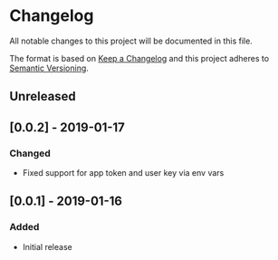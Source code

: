 # Changelog
All notable changes to this project will be documented in this file.

The format is based on [Keep a Changelog](http://keepachangelog.com/en/1.0.0/)
and this project adheres to [Semantic
Versioning](http://semver.org/spec/v2.0.0.html).

## Unreleased

## [0.0.2] - 2019-01-17

### Changed
- Fixed support for app token and user key via env vars

## [0.0.1] - 2019-01-16

### Added
- Initial release
